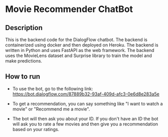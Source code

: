 # Movie Recommender ChatBot

## Description
This is the backend code for the DialogFlow chatbot. The backend is containerized using docker and then deployed on Heroku. The backend is written in Python and uses FastAPI as the web framework. The backend uses the MovieLens dataset and Surprise library to train the model and make predictions. 

## How to run
 - To use the bot, go to the following link: https://bot.dialogflow.com/87889b32-93af-409d-afc3-0e6d8e283a5e 
 - To get a recommendation, you can say something like "I want to watch a movie" or "Recommend me a movie". 
 
 - The bot will then ask you about your ID. If you don't have an ID the bot will ask you to rate a few movies and then give you a recommendation based on your ratings.